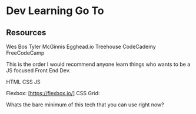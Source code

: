 # Dev Learning Go To

## Resources
Wes Bos
Tyler McGinnis
Egghead.io
Treehouse
CodeCademy
FreeCodeCamp

This is the order I would recommend anyone learn things who wants to be a JS focused Front End Dev.

HTML
CSS
JS

Flexbox: [https://flexbox.io/]
CSS Grid:

Whats the bare minimum of this tech that you can use right now?
